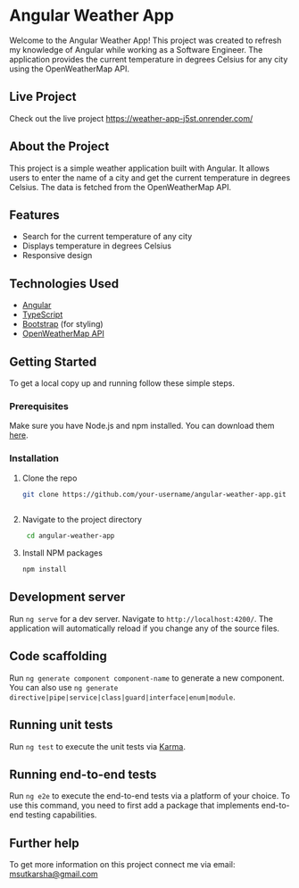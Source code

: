 
# Angular Weather App

Welcome to the Angular Weather App! This project was created to refresh my knowledge of Angular while working as a Software Engineer. The application provides the current temperature in degrees Celsius for any city using the OpenWeatherMap API.

## Live Project

Check out the live project https://weather-app-j5st.onrender.com/
## About the Project

This project is a simple weather application built with Angular. It allows users to enter the name of a city and get the current temperature in degrees Celsius. The data is fetched from the OpenWeatherMap API.

## Features

- Search for the current temperature of any city
- Displays temperature in degrees Celsius
- Responsive design

## Technologies Used

- [Angular](https://angular.io/)
- [TypeScript](https://www.typescriptlang.org/)
- [Bootstrap](https://getbootstrap.com/) (for styling)
- [OpenWeatherMap API](https://openweathermap.org/api)

## Getting Started

To get a local copy up and running follow these simple steps.

### Prerequisites

Make sure you have Node.js and npm installed. You can download them [here](https://nodejs.org/).

### Installation

1. Clone the repo
   ```sh
   git clone https://github.com/your-username/angular-weather-app.git
  
2. Navigate to the project directory
   ```sh
    cd angular-weather-app

3. Install NPM packages
      ```sh
      npm install

## Development server

Run `ng serve` for a dev server. Navigate to `http://localhost:4200/`. The application will automatically reload if you change any of the source files.

## Code scaffolding

Run `ng generate component component-name` to generate a new component. You can also use `ng generate directive|pipe|service|class|guard|interface|enum|module`.

## Running unit tests

Run `ng test` to execute the unit tests via [Karma](https://karma-runner.github.io).

## Running end-to-end tests

Run `ng e2e` to execute the end-to-end tests via a platform of your choice. To use this command, you need to first add a package that implements end-to-end testing capabilities.

## Further help

To get more information on this project connect me via email: msutkarsha@gmail.com
